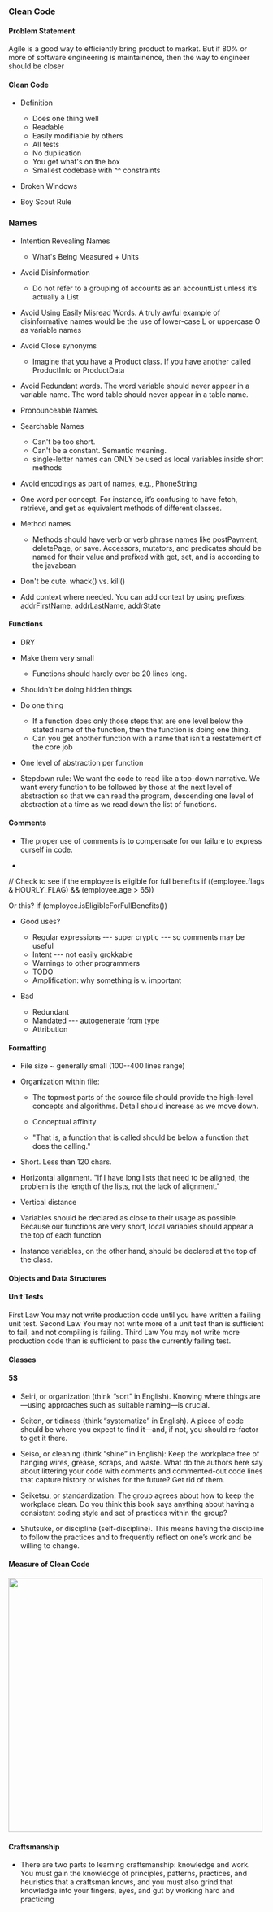 ### Clean Code

#### Problem Statement

Agile is a good way to efficiently bring product to market. But if 80% or more of software engineering is maintainence, then the way to engineer should be closer 

#### Clean Code

* Definition
	* Does one thing well
	* Readable
	* Easily modifiable by others
	* All tests
	* No duplication
	* You get what's on the box
	* Smallest codebase with ^^ constraints

* Broken Windows
* Boy Scout Rule

### Names

* Intention Revealing Names
	* What's Being Measured + Units

* Avoid Disinformation
	* Do not refer to a grouping of accounts as an accountList unless it’s actually a List

* Avoid Using Easily Misread Words. A truly awful example of disinformative names would be the use of lower-case L or uppercase O as variable names

* Avoid Close synonyms
	* Imagine that you have a Product class. If you have another called ProductInfo or ProductData

* Avoid Redundant words. The word variable should never appear in a variable name. The word table should never appear in a table name.

* Pronounceable Names.

* Searchable Names
	* Can't be too short. 
	* Can't be a constant. Semantic meaning.
	* single-letter names can ONLY be used as local variables inside short methods

* Avoid encodings as part of names, e.g., PhoneString

* One word per concept. For instance, it’s confusing to have fetch, retrieve, and get as equivalent methods of different classes.

* Method names
	* Methods should have verb or verb phrase names like postPayment, deletePage, or save. Accessors, mutators, and predicates should be named for their value and prefixed with get, set, and is according to the javabean

* Don't be cute. whack() vs. kill()

* Add context where needed. You can add context by using prefixes: addrFirstName, addrLastName, addrState

#### Functions

* DRY

* Make them very small
	* Functions should hardly ever be 20 lines long. 

* Shouldn't be doing hidden things

* Do one thing
	* If a function does only those steps that are one level below the stated name of the function, then the function is doing one thing.
	* Can you get another function with a name that isn't a restatement of the core job

* One level of abstraction per function

* Stepdown rule: We want the code to read like a top-down narrative. We want every function to be followed by those at the next level of abstraction so that we can read the program, descending one level of abstraction at a time as we read down the list of functions.

#### Comments

* The proper use of comments is to compensate for our failure to express ourself in code. 

* 
// Check to see if the employee is eligible for full benefits
if ((employee.flags & HOURLY_FLAG) &&
 (employee.age > 65))

Or this?
if (employee.isEligibleForFullBenefits())

* Good uses?
	* Regular expressions --- super cryptic --- so comments may be useful
	* Intent --- not easily grokkable
	* Warnings to other programmers
	* TODO
	* Amplification: why something is v. important

* Bad
	* Redundant
	* Mandated --- autogenerate from type
	* Attribution

#### Formatting

* File size
	~ generally small (100--400 lines range)

* Organization within file: 
	* The topmost parts of the source file should provide the high-level  concepts and algorithms. Detail should increase as we move down.

	* Conceptual affinity

	* "That is, a function that is called should be below a function that does the calling."

* Short. Less than 120 chars.

* Horizontal alignment. "If I have long lists that need to be aligned, the problem is the length of the lists, not
the lack of alignment."

* Vertical distance

* Variables should be declared as close to their usage as possible. Because our functions are very short, local variables should appear a the top of each function

* Instance variables, on the other hand, should be declared at the top of the class.

#### Objects and Data Structures

#### Unit Tests

First Law You may not write production code until you have written a failing unit test.
Second Law You may not write more of a unit test than is sufficient to fail, and not compiling is failing.
Third Law You may not write more production code than is sufficient to pass the currently failing test. 

#### Classes

#### 5S

* Seiri, or organization (think “sort” in English). Knowing where things are—using
approaches such as suitable naming—is crucial. 

* Seiton, or tidiness (think “systematize” in English). A piece of code should be where
you expect to find it—and, if not, you should re-factor to get it there.

* Seiso, or cleaning (think “shine” in English): Keep the workplace free of hanging
wires, grease, scraps, and waste. What do the authors here say about littering your
code with comments and commented-out code lines that capture history or wishes for
the future? Get rid of them.

* Seiketsu, or standardization: The group agrees about how to keep the workplace clean.
Do you think this book says anything about having a consistent coding style and set of
practices within the group? 

* Shutsuke, or discipline (self-discipline). This means having the discipline to follow the
practices and to frequently reflect on one’s work and be willing to change.

#### Measure of Clean Code

<img src = "../src/clean_code/measure_of_clean_code.png" width = 500px>

#### Craftsmanship

* There are two parts to learning craftsmanship: knowledge and work. You must gain
the knowledge of principles, patterns, practices, and heuristics that a craftsman knows, and
you must also grind that knowledge into your fingers, eyes, and gut by working hard and
practicing